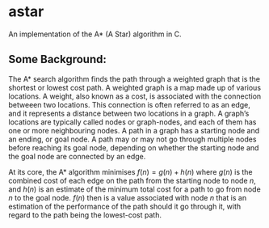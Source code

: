 # astar
An implementation of the A* (A Star) algorithm in C.

## Some Background:
The A* search algorithm finds the path through a weighted graph that is the shortest or lowest cost path. A weighted graph is a map made up of various locations. A weight, also known as a cost, is associated with the connection betweeen two locations. This connection is often referred to as an edge, and it represents a distance between two locations in a graph. A graph’s locations are typically called nodes or graph-nodes, and each of them has one or more neighbouring nodes. A path in a graph has a starting node and an ending, or goal node. A path may or may not go through multiple nodes before reaching its goal node, depending on whether the starting node and the goal node are connected by an edge.  

At its core, the A* algorithm minimises $f(n) = g(n) + h(n)$ where $g(n)$ is the combined cost of each edge on the path from the starting node to node $n$, and $h(n)$ is an estimate of the minimum total cost for a path to go from node $n$ to the goal node. $f(n)$ then is a value associated with node $n$ that is an estimation of the performance of the path should it go through it, with regard to the path being the lowest-cost path.
